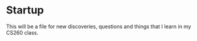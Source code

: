 # Startup

This will be a file for new discoveries, questions and things that I learn in my CS260 class.
